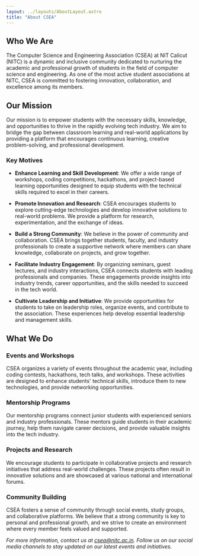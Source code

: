 ```yaml
---
layout: ../layouts/AboutLayout.astro
title: "About CSEA"
---
```


## Who We Are

The Computer Science and Engineering Association (CSEA) at NIT Calicut (NITC) is a dynamic and inclusive community dedicated to nurturing the academic and professional growth of students in the field of computer science and engineering. As one of the most active student associations at NITC, CSEA is committed to fostering innovation, collaboration, and excellence among its members.

## Our Mission

Our mission is to empower students with the necessary skills, knowledge, and opportunities to thrive in the rapidly evolving tech industry. We aim to bridge the gap between classroom learning and real-world applications by providing a platform that encourages continuous learning, creative problem-solving, and professional development.

### Key Motives

- **Enhance Learning and Skill Development**: We offer a wide range of workshops, coding competitions, hackathons, and project-based learning opportunities designed to equip students with the technical skills required to excel in their careers.

- **Promote Innovation and Research**: CSEA encourages students to explore cutting-edge technologies and develop innovative solutions to real-world problems. We provide a platform for research, experimentation, and the exchange of ideas.

- **Build a Strong Community**: We believe in the power of community and collaboration. CSEA brings together students, faculty, and industry professionals to create a supportive network where members can share knowledge, collaborate on projects, and grow together.

- **Facilitate Industry Engagement**: By organizing seminars, guest lectures, and industry interactions, CSEA connects students with leading professionals and companies. These engagements provide insights into industry trends, career opportunities, and the skills needed to succeed in the tech world.

- **Cultivate Leadership and Initiative**: We provide opportunities for students to take on leadership roles, organize events, and contribute to the association. These experiences help develop essential leadership and management skills.

## What We Do

### Events and Workshops
CSEA organizes a variety of events throughout the academic year, including coding contests, hackathons, tech talks, and workshops. These activities are designed to enhance students' technical skills, introduce them to new technologies, and provide networking opportunities.

### Mentorship Programs
Our mentorship programs connect junior students with experienced seniors and industry professionals. These mentors guide students in their academic journey, help them navigate career decisions, and provide valuable insights into the tech industry.

### Projects and Research
We encourage students to participate in collaborative projects and research initiatives that address real-world challenges. These projects often result in innovative solutions and are showcased at various national and international forums.

### Community Building
CSEA fosters a sense of community through social events, study groups, and collaborative platforms. We believe that a strong community is key to personal and professional growth, and we strive to create an environment where every member feels valued and supported.

*For more information, contact us at [csea@nitc.ac.in](mailto:csea@nitc.ac.in). Follow us on our social media channels to stay updated on our latest events and initiatives.*

